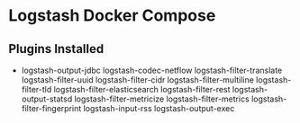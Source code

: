 # Logstash Docker Compose

## Plugins Installed
 - logstash-output-jdbc logstash-codec-netflow logstash-filter-translate logstash-filter-uuid logstash-filter-cidr logstash-filter-multiline logstash-filter-tld logstash-filter-elasticsearch logstash-filter-rest logstash-output-statsd logstash-filter-metricize logstash-filter-metrics logstash-filter-fingerprint logstash-input-rss logstash-output-exec
